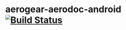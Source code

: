 aerogear-aerodoc-android [![Build Status](https://travis-ci.org/aerogear/aerogear-aerodoc-android.png)](https://travis-ci.org/aerogear/aerogear-aerodoc-android)
================
